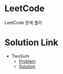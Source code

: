 # LeetCode
LeetCode 문제 풀이
#
# Solution Link
* TwoSum
  * [Problem](https://leetcode.com/problems/two-sum/description/) 
  * [Solution](https://github.com/uwangg/LeetCode/blob/master/Code/TwoSum.cpp)
